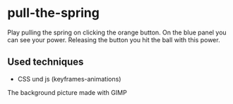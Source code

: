 # pull-the-spring

Play pulling the spring on clicking the orange button. On the blue panel you can see your power. Releasing the button you hit the ball with this power.  

## Used techniques

* CSS und js (keyframes-animations)

The background picture made with GIMP
